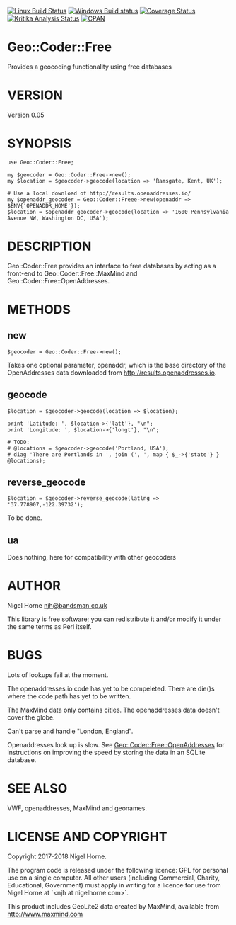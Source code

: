 [![Linux Build Status](https://travis-ci.org/nigelhorne/Geo-Coder-Free.svg?branch=master)](https://travis-ci.org/nigelhorne/Geo-Coder-Free)
[![Windows Build status](https://ci.appveyor.com/api/projects/status/8nk00o0rietskf29/branch/master?svg=true)](https://ci.appveyor.com/project/nigelhorne/geo-coder-free-4onbr/branch/master)
[![Coverage Status](https://coveralls.io/repos/github/nigelhorne/Geo-Coder-Free/badge.svg?branch=master)](https://coveralls.io/github/nigelhorne/Geo-Coder-Free?branch=master)
[![Kritika Analysis Status](https://kritika.io/users/nigelhorne/repos/4097424524111879/heads/master/status.svg)](https://kritika.io/users/nigelhorne/repos/4097424524111879/heads/master/)
[![CPAN](https://img.shields.io/cpan/v/Geo-Coder-Free.svg)](http://search.cpan.org/~nhorne/Geo-Coder-Free/)

# Geo::Coder::Free

Provides a geocoding functionality using free databases

# VERSION

Version 0.05

# SYNOPSIS

    use Geo::Coder::Free;

    my $geocoder = Geo::Coder::Free->new();
    my $location = $geocoder->geocode(location => 'Ramsgate, Kent, UK');

    # Use a local download of http://results.openaddresses.io/
    my $openaddr_geocoder = Geo::Coder::Freee->new(openaddr => $ENV{'OPENADDR_HOME'});
    $location = $openaddr_geocoder->geocode(location => '1600 Pennsylvania Avenue NW, Washington DC, USA');

# DESCRIPTION

Geo::Coder::Free provides an interface to free databases by acting as a front-end to
Geo::Coder::Free::MaxMind and Geo::Coder::Free::OpenAddresses.

# METHODS

## new

    $geocoder = Geo::Coder::Free->new();

Takes one optional parameter, openaddr, which is the base directory of
the OpenAddresses data downloaded from http://results.openaddresses.io.

## geocode

    $location = $geocoder->geocode(location => $location);

    print 'Latitude: ', $location->{'latt'}, "\n";
    print 'Longitude: ', $location->{'longt'}, "\n";

    # TODO:
    # @locations = $geocoder->geocode('Portland, USA');
    # diag 'There are Portlands in ', join (', ', map { $_->{'state'} } @locations);

## reverse\_geocode

    $location = $geocoder->reverse_geocode(latlng => '37.778907,-122.39732');

To be done.

## ua

Does nothing, here for compatibility with other geocoders

# AUTHOR

Nigel Horne <njh@bandsman.co.uk>

This library is free software; you can redistribute it and/or modify
it under the same terms as Perl itself.

# BUGS

Lots of lookups fail at the moment.

The openaddresses.io code has yet to be compeleted.
There are die()s where the code path has yet to be written.

The MaxMind data only contains cities.
The openaddresses data doesn't cover the globe.

Can't parse and handle "London, England".

Openaddresses look up is slow.
See [Geo::Coder::Free::OpenAddresses](https://metacpan.org/pod/Geo::Coder::Free::OpenAddresses) for instructions on improving the speed by
storing the data in an SQLite database.

# SEE ALSO

VWF, openaddresses, MaxMind and geonames.

# LICENSE AND COPYRIGHT

Copyright 2017-2018 Nigel Horne.

The program code is released under the following licence: GPL for personal use on a single computer.
All other users (including Commercial, Charity, Educational, Government)
must apply in writing for a licence for use from Nigel Horne at \`&lt;njh at nigelhorne.com>\`.

This product includes GeoLite2 data created by MaxMind, available from
http://www.maxmind.com
